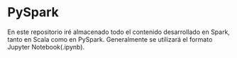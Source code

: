 # PySpark

En este repositorio iré almacenado todo el contenido desarrollado en Spark, tanto en Scala como en PySpark. Generalmente se utilizará el formato Jupyter Notebook(.ipynb).
